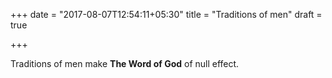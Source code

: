 +++
date = "2017-08-07T12:54:11+05:30"
title = "Traditions of men"
draft = true

+++

Traditions of men make **The Word of God** of null effect. 
